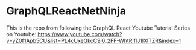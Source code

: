 # GraphQLReactNetNinja
 
This is the repo from following the GraphQL React Youtube Tutorial Series on Youtube:
https://www.youtube.com/watch?v=yZ0f1Apb5CU&list=PL4cUxeGkcC9i0_2FF-WhtRIfIJ1lXlTZR&index=1
